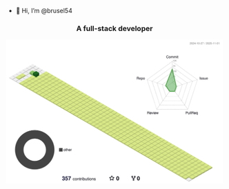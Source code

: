 - 👋 Hi, I’m @brusel54
<h3 align="center">A full-stack developer</h3>
<img src="./profile-3d-contrib/profile-green-animate.svg"/>
<!---
brusel54/brusel54 is a ✨ special ✨ repository because its `README.md` (this file) appears on your GitHub profile.
You can click the Preview link to take a look at your changes.
--->
